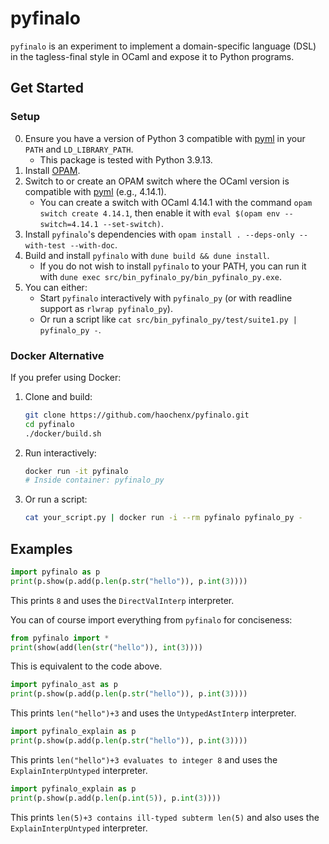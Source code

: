 # pyfinalo

`pyfinalo` is an experiment to implement a domain-specific language
(DSL) in the tagless-final style in OCaml and expose it to Python programs.

## Get Started

### Setup
0. Ensure you have a version of Python 3 compatible with [pyml](https://github.com/ocamllibs/pyml) in your `PATH` and `LD_LIBRARY_PATH`.
    - This package is tested with Python 3.9.13.
1. Install [OPAM](https://opam.ocaml.org/doc/2.0/Install.html).
2. Switch to or create an OPAM switch where the OCaml version is compatible with [pyml](https://github.com/ocamllibs/pyml) (e.g., 4.14.1).
    - You can create a switch with OCaml 4.14.1 with the command `opam switch create 4.14.1`, then enable it with `eval $(opam env --switch=4.14.1 --set-switch)`.
3. Install `pyfinalo`'s dependencies with `opam install . --deps-only --with-test --with-doc`.
4. Build and install `pyfinalo` with `dune build && dune install`.
    - If you do not wish to install `pyfinalo` to your PATH, you can run it with `dune exec src/bin_pyfinalo_py/bin_pyfinalo_py.exe`.
5. You can either:
   - Start `pyfinalo` interactively with `pyfinalo_py` (or with readline support as `rlwrap pyfinalo_py`).
   - Or run a script like `cat src/bin_pyfinalo_py/test/suite1.py | pyfinalo_py -`.

### Docker Alternative

If you prefer using Docker:

1. Clone and build:
   ```bash
   git clone https://github.com/haochenx/pyfinalo.git
   cd pyfinalo
   ./docker/build.sh
   ```

2. Run interactively:
   ```bash
   docker run -it pyfinalo
   # Inside container: pyfinalo_py
   ```

3. Or run a script:
   ```bash
   cat your_script.py | docker run -i --rm pyfinalo pyfinalo_py -
   ```

## Examples

```python
import pyfinalo as p
print(p.show(p.add(p.len(p.str("hello")), p.int(3))))
```
This prints `8` and uses the `DirectValInterp` interpreter.

You can of course import everything from `pyfinalo` for conciseness:
```python
from pyfinalo import *
print(show(add(len(str("hello")), int(3))))
```
This is equivalent to the code above.

```python
import pyfinalo_ast as p
print(p.show(p.add(p.len(p.str("hello")), p.int(3))))
```
This prints `len("hello")+3` and uses the `UntypedAstInterp` interpreter.

```python
import pyfinalo_explain as p
print(p.show(p.add(p.len(p.str("hello")), p.int(3))))
```
This prints `len("hello")+3 evaluates to integer 8` and uses the `ExplainInterpUntyped` interpreter.

```python
import pyfinalo_explain as p
print(p.show(p.add(p.len(p.int(5)), p.int(3))))
```
This prints `len(5)+3 contains ill-typed subterm len(5)` and also uses the `ExplainInterpUntyped` interpreter.
